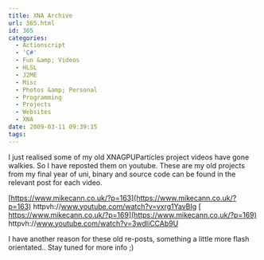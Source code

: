 ```yaml
---
title: XNA Archive
url: 365.html
id: 365
categories:
  - Actionscript
  - 'C#'
  - Fun &amp; Videos
  - HLSL
  - J2ME
  - Misc
  - Photos &amp; Personal
  - Programming
  - Projects
  - Websites
  - XNA
date: 2009-03-11 09:39:15
tags:
---
```


I just realised some of my old XNAGPUParticles project videos have gone walkies. So I have reposted them on youtube. These are my old projects from my final year of uni, binary and source code can be found in the relevant post for each video.
<!-- more -->
[https://www.mikecann.co.uk/?p=163](https://www.mikecann.co.uk/?p=163)
httpvh://www.youtube.com/watch?v=vxrg1YavBIg
[
https://www.mikecann.co.uk/?p=169](https://www.mikecann.co.uk/?p=169)
httpvh://www.youtube.com/watch?v=3wdIiCCAb9U

I have another reason for these old re-posts, something a little more flash orientated.. Stay tuned for more info ;)